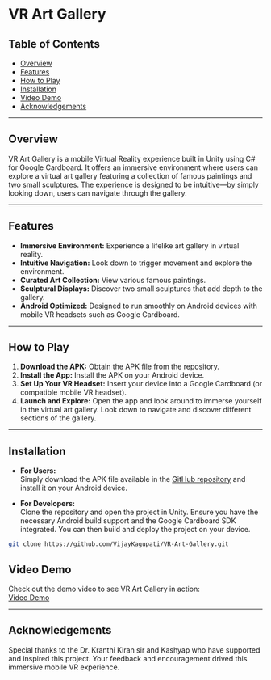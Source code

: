 # VR Art Gallery

## Table of Contents
- [Overview](#overview)
- [Features](#features)
- [How to Play](#how-to-play)
- [Installation](#installation)
- [Video Demo](#video-demo)
- [Acknowledgements](#acknowledgements)

---

## Overview

VR Art Gallery is a mobile Virtual Reality experience built in Unity using C# for Google Cardboard. It offers an immersive environment where users can explore a virtual art gallery featuring a collection of famous paintings and two small sculptures. The experience is designed to be intuitive—by simply looking down, users can navigate through the gallery.

---

## Features

- **Immersive Environment:** Experience a lifelike art gallery in virtual reality.
- **Intuitive Navigation:** Look down to trigger movement and explore the environment.
- **Curated Art Collection:** View various famous paintings.
- **Sculptural Displays:** Discover two small sculptures that add depth to the gallery.
- **Android Optimized:** Designed to run smoothly on Android devices with mobile VR headsets such as Google Cardboard.

---

## How to Play

1. **Download the APK:** Obtain the APK file from the repository.
2. **Install the App:** Install the APK on your Android device.
3. **Set Up Your VR Headset:** Insert your device into a Google Cardboard (or compatible mobile VR headset).
4. **Launch and Explore:** Open the app and look around to immerse yourself in the virtual art gallery. Look down to navigate and discover different sections of the gallery.

---

## Installation

- **For Users:**  
  Simply download the APK file available in the [GitHub repository](https://github.com/VijayKagupati/VR-Art-Gallery) and install it on your Android device.

- **For Developers:**  
  Clone the repository and open the project in Unity. Ensure you have the necessary Android build support and the Google Cardboard SDK integrated. You can then build and deploy the project on your device.

```bash
git clone https://github.com/VijayKagupati/VR-Art-Gallery.git
```
## Video Demo

Check out the demo video to see VR Art Gallery in action:  
[Video Demo](https://drive.google.com/file/d/1wJj1oSLgCBXA_hv36KgwDbYnJqfMrSmu/view?usp=drive_link)

---

## Acknowledgements

Special thanks to the Dr. Kranthi Kiran sir and Kashyap who have supported and inspired this project. Your feedback and encouragement drived this immersive mobile VR experience.
